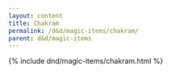 ```yaml
---
layout: content
title: Chakram
permalink: /d&d/magic-items/chakram/
parent: d&d/magic-items
---
```


{% include dnd/magic-items/chakram.html %}